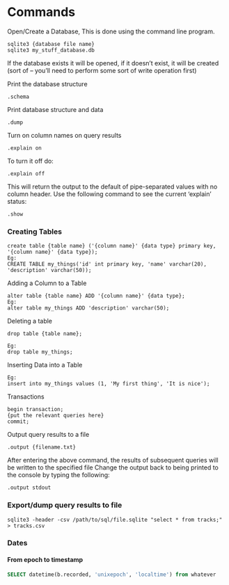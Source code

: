 # Commands

Open/Create a Database, This is done using the command line program.
```
sqlite3 {database file name}
sqlite3 my_stuff_database.db
```
If the database exists it will be opened, if it doesn’t exist, it will be created (sort of – you’ll need to perform some sort of write operation first)

Print the database structure
```
.schema
```


Print database structure and data
```
.dump
```


Turn on column names on query results
```
.explain on
```
To turn it off do:
```
.explain off
```


This will return the output to the default of pipe-separated values with no column header. Use the following command to see the current ‘explain’ status:
```
.show
```


### Creating Tables
```
create table {table name} ('{column name}' {data type} primary key, '{column name}' {data type});
Eg:
CREATE TABLE my_things('id' int primary key, 'name' varchar(20), 'description' varchar(50));
```
Adding a Column to a Table
```
alter table {table name} ADD '{column name}' {data type};
Eg:
alter table my_things ADD 'description' varchar(50);
```

Deleting a table
```
drop table {table name};

Eg:
drop table my_things;
```
Inserting Data into a Table

```insert into {table name} values ({data}, {more data}, '{yet more data}');
Eg:
insert into my_things values (1, 'My first thing', 'It is nice');
```
Transactions
```
begin transaction;
{put the relevant queries here}
commit;
```
Output query results to a file
```
.output {filename.txt}
```
After entering the above command, the results of subsequent queries will be written to the specified file
Change the output back to being printed to the console by typing the following:
```
.output stdout
```

### Export/dump query results to file
`sqlite3 -header -csv /path/to/sql/file.sqlite "select * from tracks;" > tracks.csv`

### Dates
#### From epoch to timestamp
```sql
SELECT datetime(b.recorded, 'unixepoch', 'localtime') from whatever
```

